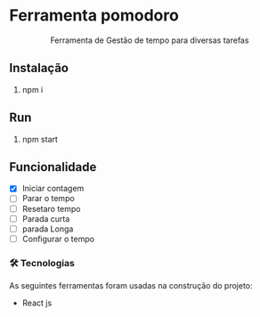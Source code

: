 # Ferramenta pomodoro


<p align="center">Ferramenta de Gestão de tempo para diversas tarefas</p>

## Instalação 
  1. npm i
 
## Run 
  1. npm start

## Funcionalidade 
  - [x] Iniciar contagem
  - [ ] Parar o tempo
  - [ ] Resetaro tempo 
  - [ ] Parada curta
  - [ ] parada Longa 
  - [ ] Configurar o tempo

### 🛠 Tecnologias

As seguintes ferramentas foram usadas na construção do projeto:
  - React js 



